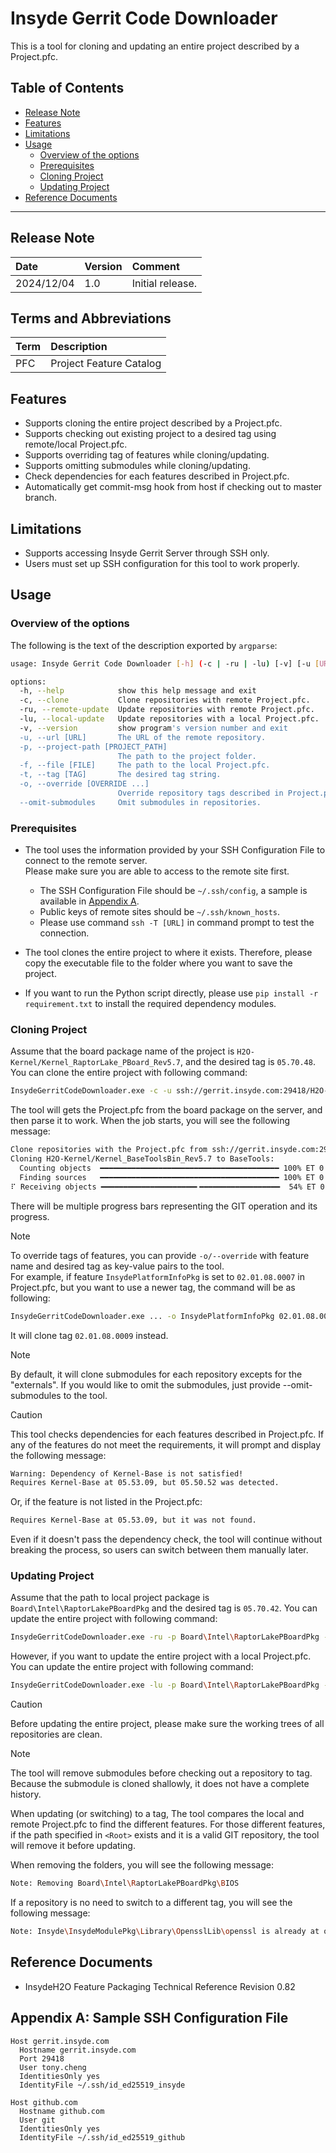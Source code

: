 # Insyde Gerrit Code Downloader

This is a tool for cloning and updating an entire project described by a Project.pfc.

## Table of Contents
- [Release Note](#release-note)
- [Features](#features)
- [Limitations](#limitations)
- [Usage](#usage)
  - [Overview of the options](#overview-of-the-options)
  - [Prerequisites](#prerequisites)
  - [Cloning Project](#posting-firmware)
  - [Updating Project](#tracking-update-status)
- [Reference Documents](#reference-documents)

---

## Release Note
| Date | Version | Comment |
| :--- | :--- | :--- |
| 2024/12/04 | 1.0 | Initial release. |

## Terms and Abbreviations
| Term | Description |
| :--- | :--- |
| PFC | Project Feature Catalog |

## Features
- Supports cloning the entire project described by a Project.pfc.
- Supports checking out existing project to a desired tag using remote/local Project.pfc.
- Supports overriding tag of features while cloning/updating.
- Supports omitting submodules while cloning/updating.
- Check dependencies for each features described in Project.pfc.
- Automatically get commit-msg hook from host if checking out to master branch.

## Limitations
- Supports accessing Insyde Gerrit Server through SSH only.
- Users must set up SSH configuration for this tool to work properly.

## Usage
### Overview of the options
The following is the text of the description exported by `argparse`:
```bash
usage: Insyde Gerrit Code Downloader [-h] (-c | -ru | -lu) [-v] [-u [URL]] [-p [PROJECT_PATH]] [-f [FILE]] [-t [TAG]] [-o [OVERRIDE ...]] [--omit-submodules]

options:
  -h, --help            show this help message and exit
  -c, --clone           Clone repositories with remote Project.pfc.
  -ru, --remote-update  Update repositories with remote Project.pfc.
  -lu, --local-update   Update repositories with a local Project.pfc.
  -v, --version         show program's version number and exit
  -u, --url [URL]       The URL of the remote repository.
  -p, --project-path [PROJECT_PATH]
                        The path to the project folder.
  -f, --file [FILE]     The path to the local Project.pfc.
  -t, --tag [TAG]       The desired tag string.
  -o, --override [OVERRIDE ...]
                        Override repository tags described in Project.pfc.
  --omit-submodules     Omit submodules in repositories.
```

### Prerequisites
- The tool uses the information provided by your SSH Configuration File to connect to the remote server.<br>
Please make sure you are able to access to the remote site first.<br>
  - The SSH Configuration File should be `~/.ssh/config`, a sample is available in <a href="#appendix-a-sample-ssh-configuration-file">Appendix A</a>.
  - Public keys of remote sites should be `~/.ssh/known_hosts`.
  - Please use command `ssh -T [URL]` in command prompt to test the connection.

- The tool clones the entire project to where it exists. Therefore, please copy the executable file to the folder where you want to save the project.
- If you want to run the Python script directly, please use `pip install -r requirement.txt` to install the required dependency modules.

### Cloning Project
Assume that the board package name of the project is `H2O-Kernel/Kernel_RaptorLake_PBoard_Rev5.7`, and the desired tag is `05.70.48`.
You can clone the entire project with following command:

```bash
InsydeGerritCodeDownloader.exe -c -u ssh://gerrit.insyde.com:29418/H2O-Kernel/Kernel_RaptorLake_PBoard_Rev5.7 -t 05.70.48
```

The tool will gets the Project.pfc from the board package on the server, and then parse it to work.
When the job starts, you will see the following message:

```bash
Clone repositories with the Project.pfc from ssh://gerrit.insyde.com:29418/H2O-Kernel/Kernel_RaptorLake_PBoard_Rev5.7 (Tag: 05.70.48)
Cloning H2O-Kernel/Kernel_BaseToolsBin_Rev5.7 to BaseTools:
  Counting objects  ━━━━━━━━━━━━━━━━━━━━━━━━━━━━━━━━━━━━━━━━ 100% ET 0:00:00 done
  Finding sources   ━━━━━━━━━━━━━━━━━━━━━━━━━━━━━━━━━━━━━━━━ 100% ET 0:00:00
⠏ Receiving objects ━━━━━━━━━━━━━━━━━━━━━╸━━━━━━━━━━━━━━━━━━  54% ET 0:00:15 65.30 MiB | 4.27 MiB/s
```

There will be multiple progress bars representing the GIT operation and its progress.

> [!NOTE]
> To override tags of features, you can provide `-o/--override` with feature name and desired tag as key-value pairs to the tool.<br>
> For example, if feature `InsydePlatformInfoPkg` is set to `02.01.08.0007` in Project.pfc, but you want to use a newer tag, the command will be as following:
> ```bash
> InsydeGerritCodeDownloader.exe ... -o InsydePlatformInfoPkg 02.01.08.0009
> ```
> It will clone tag `02.01.08.0009` instead.

> [!NOTE]
> By default, it will clone submodules for each repository excepts for the "externals".
> If you would like to omit the submodules, just provide --omit-submodules to the tool.

> [!CAUTION]
> This tool checks dependencies for each features described in Project.pfc.
> If any of the features do not meet the requirements, it will prompt and display the following message:
> ```bash
> Warning: Dependency of Kernel-Base is not satisfied!
> Requires Kernel-Base at 05.53.09, but 05.50.52 was detected.
> ```
> Or, if the feature is not listed in the Project.pfc:
> ```bash
> Requires Kernel-Base at 05.53.09, but it was not found.
> ```
> Even if it doesn't pass the dependency check, the tool will continue without breaking the process, so users can switch between them manually later.

### Updating Project
Assume that the path to local project package is `Board\Intel\RaptorLakePBoardPkg` and the desired tag is `05.70.42`.
You can update the entire project with following command:

```bash
InsydeGerritCodeDownloader.exe -ru -p Board\Intel\RaptorLakePBoardPkg -t 05.70.42
```

However, if you want to update the entire project with a local Project.pfc.
You can update the entire project with following command:

```bash
InsydeGerritCodeDownloader.exe -lu -p Board\Intel\RaptorLakePBoardPkg -f Project.pfc
```

> [!CAUTION]
> Before updating the entire project, please make sure the working trees of all repositories are clean.

> [!NOTE]
> The tool will remove submodules before checking out a repository to tag.
> Because the submodule is cloned shallowly, it does not have a complete history.

When updating (or switching) to a tag, The tool compares the local and remote Project.pfc to find the different features. For those different features, if the path specified in `<Root>` exists and it is a valid GIT repository, the tool will remove it before updating.

When removing the folders, you will see the following message:
```bash
Note: Removing Board\Intel\RaptorLakePBoardPkg\BIOS
```

If a repository is no need to switch to a different tag, you will see the following message:
```bash
Note: Insyde\InsydeModulePkg\Library\OpensslLib\openssl is already at openssl-3.0.15, skip checking out
```

## Reference Documents
- InsydeH2O Feature Packaging Technical Reference Revision 0.82

## Appendix A: Sample SSH Configuration File
```text
Host gerrit.insyde.com
  Hostname gerrit.insyde.com
  Port 29418
  User tony.cheng
  IdentitiesOnly yes
  IdentityFile ~/.ssh/id_ed25519_insyde

Host github.com
  Hostname github.com
  User git
  IdentitiesOnly yes
  IdentityFile ~/.ssh/id_ed25519_github
```